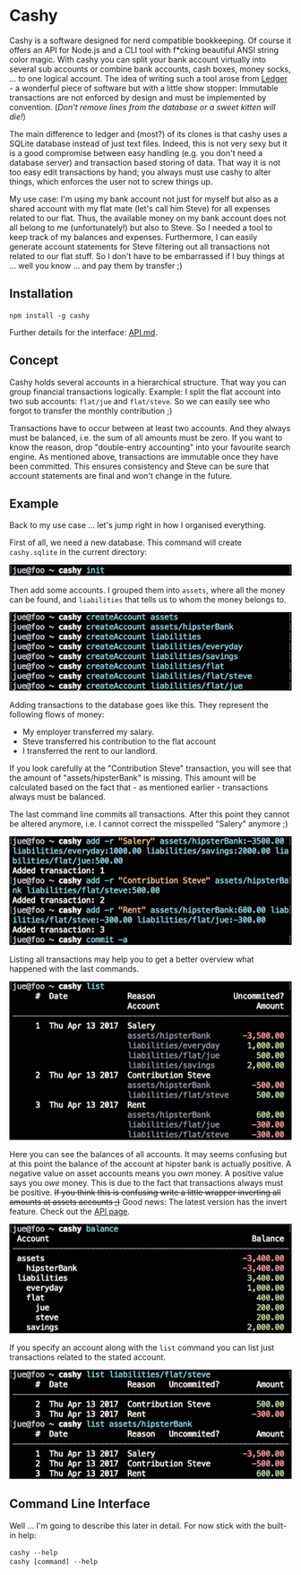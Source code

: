 # Cashy

Cashy is a software designed for nerd compatible bookkeeping. Of course it offers an API for Node.js and a CLI tool with f*cking beautiful ANSI string color magic. With cashy you can split your bank account virtually into several sub accounts or combine bank accounts, cash boxes, money socks, ... to one logical account. The idea of writing such a tool arose from [Ledger](http://ledger-cli.org) - a wonderful piece of software but with a little show stopper: Immutable transactions are not enforced by design and must be implemented by convention. (*Don't remove lines from the database or a sweet kitten will die!*)

The main difference to ledger and (most?) of its clones is that cashy uses a SQLite database instead of just text files. Indeed, this is not very sexy but it is a good compromise between easy handling (e.g. you don't need a database server) and transaction based storing of data. That way it is not too easy edit transactions by hand; you always must use cashy to alter things, which enforces the user not to screw things up.

My use case: I'm using my bank account not just for myself but also as a shared account with my flat mate (let's call him Steve) for all expenses related to our flat. Thus, the available money on my bank account does not all belong to me (unfortunately!) but also to Steve. So I needed a tool to keep track of my balances and expenses. Furthermore, I can easily generate account statements for Steve filtering out all transactions not related to our flat stuff. So I don't have to be embarrassed if I buy things at ... well you know ... and pay them by transfer ;)


## Installation

``` shell
npm install -g cashy
```

Further details for the interface: [API.md](doc/API.md).


## Concept

Cashy holds several accounts in a hierarchical structure. That way you can group financial transactions logically. Example: I split the flat account into two sub accounts: ```flat/jue``` and ```flat/steve```. So we can easily see who forgot to transfer the monthly contribution ;)

Transactions have to occur between at least two accounts. And they always must be balanced, i.e. the sum of all amounts must be zero. If you want to know the reason, drop "double-entry accounting" into your favourite search engine. As mentioned above, transactions are immutable once they have been committed. This ensures consistency and Steve can be sure that account statements are final and won't change in the future.


## Example

Back to my use case ... let's jump right in how I organised everything.

First of all, we need a new database. This command will create ```cashy.sqlite``` in the current directory:

![Create the database](doc/init.png)

Then add some accounts. I grouped them into ```assets```, where all the money can be found, and ```liabilities``` that tells us to whom the money belongs to.

![Create accounts](doc/accounts.png)

Adding transactions to the database goes like this. They represent the following flows of money:

 * My employer transferred my salary.
 * Steve transferred his contribution to the flat account
 * I transferred the rent to our landlord.

If you look carefully at the "Contribution Steve" transaction, you will see that the amount of "assets/hipsterBank" is missing. This amount will be calculated based on the fact that - as mentioned earlier - transactions always must be balanced.

The last command line commits all transactions. After this point they cannot be altered anymore, i.e. I cannot correct the misspelled "Salery" anymore ;)

![Add transactions](doc/transactions.png)

Listing all transactions may help you to get a better overview what happened with the last commands.

![Display all transactions](doc/all_transactions.png)

Here you can see the balances of all accounts. It may seems confusing but at this point the balance of the account at hipster bank is actually positive. A negative value on asset accounts means you *own* money. A positive value says you *owe* money. This is due to the fact that transactions always must be positive. ~~If you think this is confusing write a little wrapper inverting all amounts at assets accounts ;)~~ Good news: The latest version has the invert feature. Check out the [API page](doc/API.md).

![Display balances of all accounts](doc/balances.png)

If you specify an account along with the ```list``` command you can list just transactions related to the stated account.

![Display transaction related to certain accounts](doc/transactions_per_account.png)



## Command Line Interface

Well ... I'm going to describe this later in detail. For now stick with the built-in help:

``` shell
cashy --help
cashy [command] --help
```
